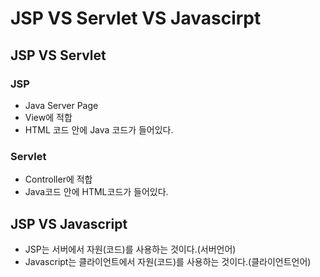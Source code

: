 # JSP VS Servlet VS Javascirpt

## JSP VS Servlet

### JSP

- Java Server Page
- View에 적합
- HTML 코드 안에 Java 코드가 들어있다.

### Servlet

- Controller에 적합
- Java코드 안에 HTML코드가 들어있다.

## JSP VS Javascript

- JSP는 서버에서 자원(코드)를 사용하는 것이다.(서버언어)
- Javascript는 클라이언트에서 자원(코드)를 사용하는 것이다.(클라이언트언어)
